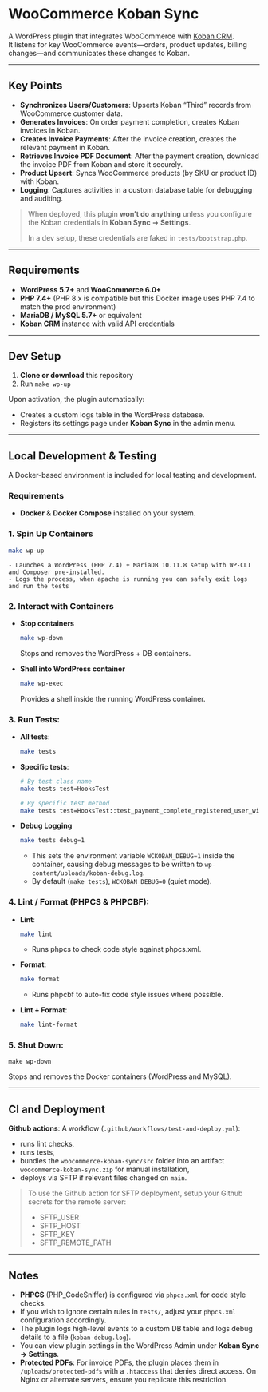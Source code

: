 # WooCommerce Koban Sync

A WordPress plugin that integrates WooCommerce with [Koban CRM](https://www.koban.cloud/en/).  
It listens for key WooCommerce events—orders, product updates, billing changes—and communicates these changes to Koban.

---

## Key Points

- **Synchronizes Users/Customers**: Upserts Koban “Third” records from WooCommerce customer data.
- **Generates Invoices**: On order payment completion, creates Koban invoices in Koban.
- **Creates Invoice Payments**: After the invoice creation, creates the relevant payment in Koban.
- **Retrieves Invoice PDF Document**: After the payment creation, download the invoice PDF from Koban and store it securely.
- **Product Upsert**: Syncs WooCommerce products (by SKU or product ID) with Koban.
- **Logging**: Captures activities in a custom database table for debugging and auditing.

> When deployed, this plugin **won’t do anything** unless you configure the Koban credentials in **Koban Sync → Settings**.
> 
> In a dev setup, these credentials are faked in ```tests/bootstrap.php```.

---

## Requirements

- **WordPress 5.7+** and **WooCommerce 6.0+**
- **PHP 7.4+** (PHP 8.x is compatible but this Docker image uses PHP 7.4 to match the prod environment)
- **MariaDB / MySQL 5.7+** or equivalent
- **Koban CRM** instance with valid API credentials

---

## Dev Setup

1. **Clone or download** this repository
2. Run ```make wp-up```

Upon activation, the plugin automatically:
- Creates a custom logs table in the WordPress database.
- Registers its settings page under **Koban Sync** in the admin menu.

---

## Local Development & Testing

A Docker-based environment is included for local testing and development.

### Requirements

- **Docker** & **Docker Compose** installed on your system.

### 1. Spin Up Containers
   ```bash
   make wp-up
   ```
    - Launches a WordPress (PHP 7.4) + MariaDB 10.11.8 setup with WP-CLI and Composer pre-installed.
    - Logs the process, when apache is running you can safely exit logs and run the tests

### 2. Interact with Containers
- **Stop containers**
   ```bash
  make wp-down
   ```
  Stops and removes the WordPress + DB containers.


- **Shell into WordPress container**
   ```bash
  make wp-exec
   ```
  Provides a shell inside the running WordPress container.

### 3. Run Tests:

- **All tests**:
    ```bash
    make tests
    ```
- **Specific tests**:
    ```bash
   # By test class name
   make tests test=HooksTest
   
   # By specific test method
   make tests test=HooksTest::test_payment_complete_registered_user_with_meta_guid
   ```
- **Debug Logging**
  ```bash
  make tests debug=1
  ```
  - This sets the environment variable ```WCKOBAN_DEBUG=1``` inside the container, causing debug messages to be written to ```wp-content/uploads/koban-debug.log```.
  - By default (```make tests```), ```WCKOBAN_DEBUG=0``` (quiet mode).

### 4. Lint / Format (PHPCS & PHPCBF):
- **Lint**:
    ```bash
    make lint
    ```
   - Runs phpcs to check code style against phpcs.xml.


- **Format**:
    ```bash
    make format
    ```
   - Runs phpcbf to auto-fix code style issues where possible.


- **Lint + Format**:
    ```bash
    make lint-format
    ```

### 5. Shut Down:
 ```
 make wp-down
 ```
Stops and removes the Docker containers (WordPress and MySQL).

---
## CI and Deployment
**Github actions**: A workflow (```.github/workflows/test-and-deploy.yml```):
  - runs lint checks,
  - runs tests,
  - bundles the ```woocommerce-koban-sync/src``` folder into an artifact ```woocommerce-koban-sync.zip``` for manual installation,
  - deploys via SFTP if relevant files changed on ```main```.

> To use the Github action for SFTP deployment, setup your Github secrets for the remote server:
>- SFTP_USER
>- SFTP_HOST
>- SFTP_KEY
>- SFTP_REMOTE_PATH

---
## Notes
- **PHPCS** (PHP_CodeSniffer) is configured via ```phpcs.xml``` for code style checks.
- If you wish to ignore certain rules in ```tests/```, adjust your ```phpcs.xml``` configuration accordingly.
- The plugin logs high-level events to a custom DB table and logs debug details to a file (```koban-debug.log```).
- You can view plugin settings in the WordPress Admin under **Koban Sync → Settings**.
- **Protected PDFs**: For invoice PDFs, the plugin places them in ```/uploads/protected-pdfs``` with a ```.htaccess``` that denies direct access. On Nginx or alternate servers, ensure you replicate this restriction.

